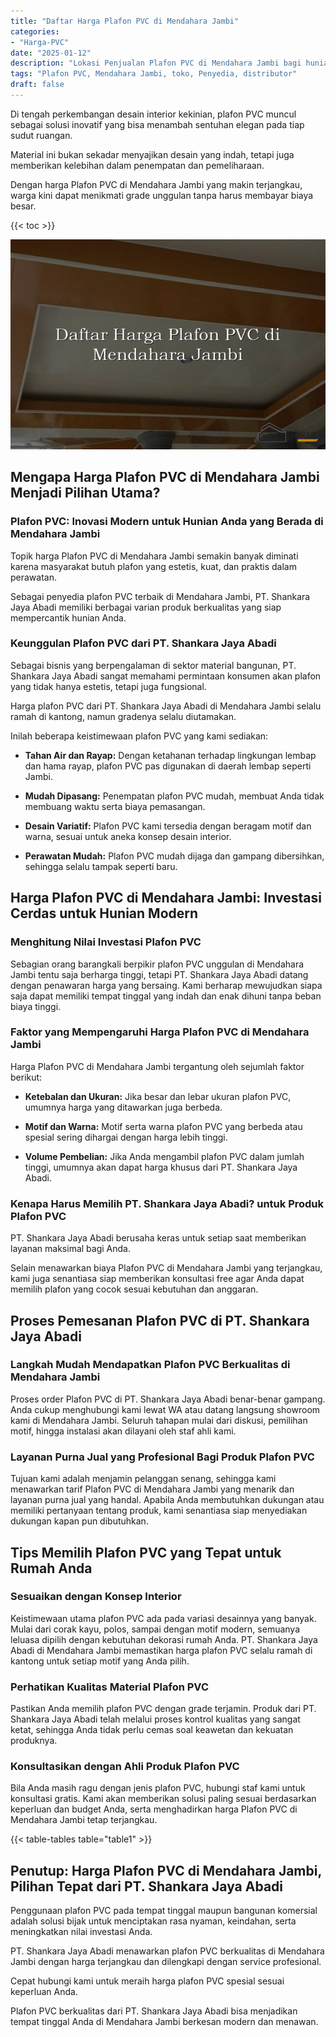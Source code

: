 ```yaml
---
title: "Daftar Harga Plafon PVC di Mendahara Jambi"
categories: 
- "Harga-PVC"
date: "2025-01-12"
description: "Lokasi Penjualan Plafon PVC di Mendahara Jambi bagi hunian, kantor, serta toko. Panel terbaik, pilihan motif, warna modern, dengan jasa penempatan dikerjakan oleh tim ahli serta garansi resmi!|Servis penyediaan Plafon PVC di Mendahara Jambi untuk kebutuhan hunian, perkantoran, atau gerai, dengan panel berkualitas dan pemasangan oleh tenaga ahli berpengalaman serta jaminan resmi.|Solusi Plafon PVC di Mendahara Jambi yang terbukti untuk hunian, office, dan ritel, bersama panel berkualitas dan pemasangan oleh tenaga ahli profesional serta jaminan resmi.|Penjualan Plafon PVC di Mendahara Jambi untuk rumah, kantor, serta gerai, beserta panel terbaik dan instalasi ditangani oleh teknisi ahli, disertai beserta garansi resmi.}"
tags: "Plafon PVC, Mendahara Jambi, toko, Penyedia, distributor"
draft: false
---
```


Di tengah perkembangan desain interior kekinian, plafon PVC muncul sebagai solusi inovatif yang bisa menambah sentuhan elegan pada tiap sudut ruangan.

Material ini bukan sekadar menyajikan desain yang indah, tetapi juga memberikan kelebihan dalam penempatan dan pemeliharaan.

Dengan harga Plafon PVC di Mendahara Jambi yang makin terjangkau, warga kini dapat menikmati grade unggulan tanpa harus membayar biaya besar.

{{< toc >}}

![Daftar Harga Plafon PVC di Mendahara Jambi](/images/Harga-PVC/Daftar-Harga-Plafon-PVC-di-Mendahara-Jambi.png)


## Mengapa Harga Plafon PVC di Mendahara Jambi Menjadi Pilihan Utama?

### Plafon PVC: Inovasi Modern untuk Hunian Anda yang Berada di Mendahara Jambi

Topik harga Plafon PVC di Mendahara Jambi semakin banyak diminati karena masyarakat butuh plafon yang estetis, kuat, dan praktis dalam perawatan.

Sebagai penyedia plafon PVC terbaik di Mendahara Jambi, PT. Shankara Jaya Abadi memiliki berbagai varian produk berkualitas yang siap mempercantik hunian Anda.

### Keunggulan Plafon PVC dari PT. Shankara Jaya Abadi

Sebagai bisnis yang berpengalaman di sektor material bangunan, PT. Shankara Jaya Abadi sangat memahami permintaan konsumen akan plafon yang tidak hanya estetis, tetapi juga fungsional.

Harga plafon PVC dari PT. Shankara Jaya Abadi di Mendahara Jambi selalu ramah di kantong, namun gradenya selalu diutamakan.

Inilah beberapa keistimewaan plafon PVC yang kami sediakan:

- **Tahan Air dan Rayap:** Dengan ketahanan terhadap lingkungan lembap dan hama rayap, plafon PVC pas digunakan di daerah lembap seperti Jambi.

- **Mudah Dipasang:** Penempatan plafon PVC mudah, membuat Anda tidak membuang waktu serta biaya pemasangan.

- **Desain Variatif:** Plafon PVC kami tersedia dengan beragam motif dan warna, sesuai untuk aneka konsep desain interior.

- **Perawatan Mudah:** Plafon PVC mudah dijaga dan gampang dibersihkan, sehingga selalu tampak seperti baru.

## Harga Plafon PVC di Mendahara Jambi: Investasi Cerdas untuk Hunian Modern

### Menghitung Nilai Investasi Plafon PVC

Sebagian orang barangkali berpikir plafon PVC unggulan di Mendahara Jambi tentu saja berharga tinggi, tetapi PT. Shankara Jaya Abadi datang dengan penawaran harga yang bersaing. Kami berharap mewujudkan siapa saja dapat memiliki tempat tinggal yang indah dan enak dihuni tanpa beban biaya tinggi.

### Faktor yang Mempengaruhi Harga Plafon PVC di Mendahara Jambi

Harga Plafon PVC di Mendahara Jambi tergantung oleh sejumlah faktor berikut:

- **Ketebalan dan Ukuran:** Jika besar dan lebar ukuran plafon PVC, umumnya harga yang ditawarkan juga berbeda.

- **Motif dan Warna:** Motif serta warna plafon PVC yang berbeda atau spesial sering dihargai dengan harga lebih tinggi.

- **Volume Pembelian:** Jika Anda mengambil plafon PVC dalam jumlah tinggi, umumnya akan dapat harga khusus dari PT. Shankara Jaya Abadi.

### Kenapa Harus Memilih PT. Shankara Jaya Abadi? untuk Produk Plafon PVC

PT. Shankara Jaya Abadi berusaha keras untuk setiap saat memberikan layanan maksimal bagi Anda.

Selain menawarkan biaya Plafon PVC di Mendahara Jambi yang terjangkau, kami juga senantiasa siap memberikan konsultasi free agar Anda dapat memilih plafon yang cocok sesuai kebutuhan dan anggaran.

## Proses Pemesanan Plafon PVC di PT. Shankara Jaya Abadi

### Langkah Mudah Mendapatkan Plafon PVC Berkualitas di Mendahara Jambi

Proses order Plafon PVC di PT. Shankara Jaya Abadi benar-benar gampang. Anda cukup menghubungi kami lewat WA atau datang langsung showroom kami di Mendahara Jambi. Seluruh tahapan mulai dari diskusi, pemilihan motif, hingga instalasi akan dilayani oleh staf ahli kami.

### Layanan Purna Jual yang Profesional Bagi Produk Plafon PVC

Tujuan kami adalah menjamin pelanggan senang, sehingga kami menawarkan tarif Plafon PVC di Mendahara Jambi yang menarik dan layanan purna jual yang handal. Apabila Anda membutuhkan dukungan atau memiliki pertanyaan tentang produk, kami senantiasa siap menyediakan dukungan kapan pun dibutuhkan.

## Tips Memilih Plafon PVC yang Tepat untuk Rumah Anda

### Sesuaikan dengan Konsep Interior

Keistimewaan utama plafon PVC ada pada variasi desainnya yang banyak. Mulai dari corak kayu, polos, sampai dengan motif modern, semuanya leluasa dipilih dengan kebutuhan dekorasi rumah Anda. PT. Shankara Jaya Abadi di Mendahara Jambi memastikan harga plafon PVC selalu ramah di kantong untuk setiap motif yang Anda pilih.

### Perhatikan Kualitas Material Plafon PVC

Pastikan Anda memilih plafon PVC dengan grade terjamin. Produk dari PT. Shankara Jaya Abadi telah melalui proses kontrol kualitas yang sangat ketat, sehingga Anda tidak perlu cemas soal keawetan dan kekuatan produknya.

### Konsultasikan dengan Ahli Produk Plafon PVC

Bila Anda masih ragu dengan jenis plafon PVC, hubungi staf kami untuk konsultasi gratis. Kami akan memberikan solusi paling sesuai berdasarkan keperluan dan budget Anda, serta menghadirkan harga Plafon PVC di Mendahara Jambi tetap terjangkau.

{{< table-tables table="table1" >}}

## Penutup: Harga Plafon PVC di Mendahara Jambi, Pilihan Tepat dari PT. Shankara Jaya Abadi

Penggunaan plafon PVC pada tempat tinggal maupun bangunan komersial adalah solusi bijak untuk menciptakan rasa nyaman, keindahan, serta meningkatkan nilai investasi Anda.

PT. Shankara Jaya Abadi menawarkan plafon PVC berkualitas di Mendahara Jambi dengan harga terjangkau dan dilengkapi dengan service profesional.

Cepat hubungi kami untuk meraih harga plafon PVC spesial sesuai keperluan Anda.

Plafon PVC berkualitas dari PT. Shankara Jaya Abadi bisa menjadikan tempat tinggal Anda di Mendahara Jambi berkesan modern dan menawan.